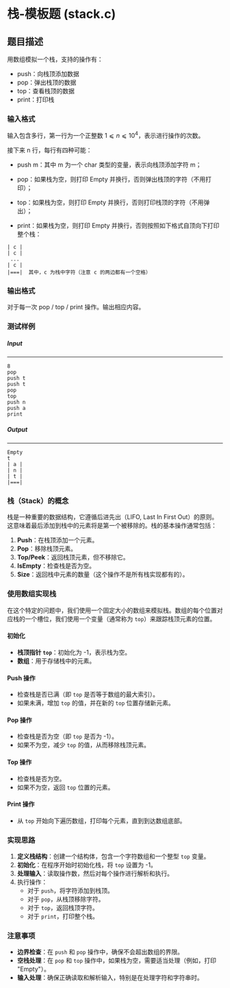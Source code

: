 # 栈-模板题 (stack.c)

## 题目描述

用数组模拟一个栈，支持的操作有：

- push：向栈顶添加数据
- pop：弹出栈顶的数据
- top：查看栈顶的数据
- print：打印栈

### 输入格式

 

输入包含多行，第一行为一个正整数 $1⩽n⩽10^4$，表示进行操作的次数。

接下来 n 行，每行有四种可能：

- push m：其中 m 为一个 char 类型的变量，表示向栈顶添加字符 m；

- pop：如果栈为空，则打印 Empty 并换行，否则弹出栈顶的字符（不用打印）；

- top：如果栈为空，则打印 Empty 并换行，否则打印栈顶的字符（不用弹出）；

- print：如果栈为空，则打印 Empty 并换行，否则按照如下格式自顶向下打印整个栈：

```
| c |
| c |
 ...
| c |
|===|  其中，c 为栈中字符（注意 c 的两边都有一个空格）
```

### 输出格式
对于每一次 pop / top / print 操作。输出相应内容。

### 测试样例

##### Input

------

```
8
pop
push t
push t
pop
top
push n
push a
print
```

##### Output

------

```
Empty
t
| a |
| n |
| t |
|===|
```



### 栈（Stack）的概念

栈是一种重要的数据结构，它遵循后进先出（LIFO, Last In First Out）的原则。这意味着最后添加到栈中的元素将是第一个被移除的。栈的基本操作通常包括：

1. **Push**：在栈顶添加一个元素。
2. **Pop**：移除栈顶元素。
3. **Top/Peek**：返回栈顶元素，但不移除它。
4. **IsEmpty**：检查栈是否为空。
5. **Size**：返回栈中元素的数量（这个操作不是所有栈实现都有的）。

### 使用数组实现栈

在这个特定的问题中，我们使用一个固定大小的数组来模拟栈。数组的每个位置对应栈的一个槽位，我们使用一个变量（通常称为 `top`）来跟踪栈顶元素的位置。

#### 初始化

- **栈顶指针 `top`**：初始化为 -1，表示栈为空。
- **数组**：用于存储栈中的元素。

#### Push 操作

- 检查栈是否已满（即 `top` 是否等于数组的最大索引）。
- 如果未满，增加 `top` 的值，并在新的 `top` 位置存储新元素。

#### Pop 操作

- 检查栈是否为空（即 `top` 是否为 -1）。
- 如果不为空，减少 `top` 的值，从而移除栈顶元素。

#### Top 操作

- 检查栈是否为空。
- 如果不为空，返回 `top` 位置的元素。

#### Print 操作

- 从 `top` 开始向下遍历数组，打印每个元素，直到到达数组底部。

### 实现思路

1. **定义栈结构**：创建一个结构体，包含一个字符数组和一个整型 `top` 变量。
2. **初始化**：在程序开始时初始化栈，将 `top` 设置为 -1。
3. **处理输入**：读取操作数，然后对每个操作进行解析和执行。
4. 执行操作：
   - 对于 `push`，将字符添加到栈顶。
   - 对于 `pop`，从栈顶移除字符。
   - 对于 `top`，返回栈顶字符。
   - 对于 `print`，打印整个栈。

### 注意事项

- **边界检查**：在 `push` 和 `pop` 操作中，确保不会超出数组的界限。
- **空栈处理**：在 `pop` 和 `top` 操作中，如果栈为空，需要适当处理（例如，打印 "Empty"）。
- **输入处理**：确保正确读取和解析输入，特别是在处理字符和字符串时。